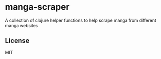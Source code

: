 # manga-scraper

A collection of clojure helper functions to help scrape manga from different manga websites

## License

MIT

